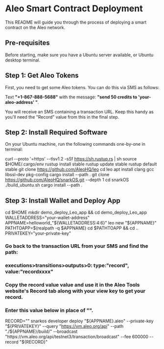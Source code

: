 # Aleo Smart Contract Deployment

This README will guide you through the process of deploying a smart contract on the Aleo network.

## Pre-requisites

Before starting, make sure you have a Ubuntu server available, or Ubuntu desktop terminal.

## Step 1: Get Aleo Tokens

First, you need to get some Aleo tokens. You can do this via SMS as follows:

Text **"+1-867-888-5688"** with the message: **"send 50 credits to 'your-aleo-address' "**.

You will receive an SMS containing a transaction URL. Keep this handy as you'll need the "Record" value from this in the final step.

## Step 2: Install Required Software

On your Ubuntu machine, run the following commands one-by-one in terminal:

curl --proto '=https' --tlsv1.2 -sSf https://sh.rustup.rs | sh
source $HOME/.cargo/env
rustup install stable
rustup update stable
rustup default stable
git clone https://github.com/AleoHQ/leo
cd leo
apt install clang gcc libssl-dev pkg-config
cargo install --path .
git clone https://github.com/AleoHQ/snarkOS.git --depth 1
cd snarkOS
./build_ubuntu.sh
cargo install --path .

## Step 3: Install Wallet and Deploy App

cd $HOME
mkdir demo_deploy_Leo_app && cd demo_deploy_Leo_app
WALLETADDRESS="your-wallet-address"
APPNAME=helloworld_"${WALLETADDRESS:4:6}"
leo new "${APPNAME}"
PATHTOAPP=$(realpath -q $APPNAME)
cd $PATHTOAPP && cd ..
PRIVATEKEY="your-private-key"

### Go back to the transaction URL from your SMS and find the path:
### executions>transitions>outputs>0: type:"record", value:"recordxxxx"
### Copy the record value value and use it in the Aleo Tools website's Record tab along with your view key to get your record.
### Enter this value below in place of "".

RECORD=""
snarkos developer deploy "${APPNAME}.aleo" --private-key "${PRIVATEKEY}" --query "https://vm.aleo.org/api" --path "./${APPNAME}/build/" --broadcast "https://vm.aleo.org/api/testnet3/transaction/broadcast" --fee 600000 --record "${RECORD}"
